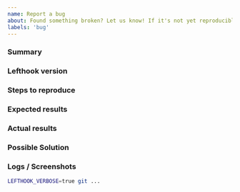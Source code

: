 ```yaml
---
name: Report a bug
about: Found something broken? Let us know! If it's not yet reproducible, please `Ask a question` instead.
labels: 'bug'
---
```


<!-- markdownlint-disable -->
### Summary

<!-- A brief summary of the problem. -->

### Lefthook version

<!-- The result of `lefthook version -f` -->

### Steps to reproduce

<!-- All bug reports should include detailed steps to reproduce -->

### Expected results

<!-- Outline what you expected to see -->

### Actual results

<!-- Outline the actual results -->

### Possible Solution

<!--- Optionally suggest a fix or reason for the bug -->

### Logs / Screenshots

<!---
If the error can be reproduced via GUI or CLI command, please send the logs.
Make sure you have set LEFTHOOK_VERBOSE=true before running the command.
-->

```bash
LEFTHOOK_VERBOSE=true git ...
```

<!-- markdownlint restore -->
